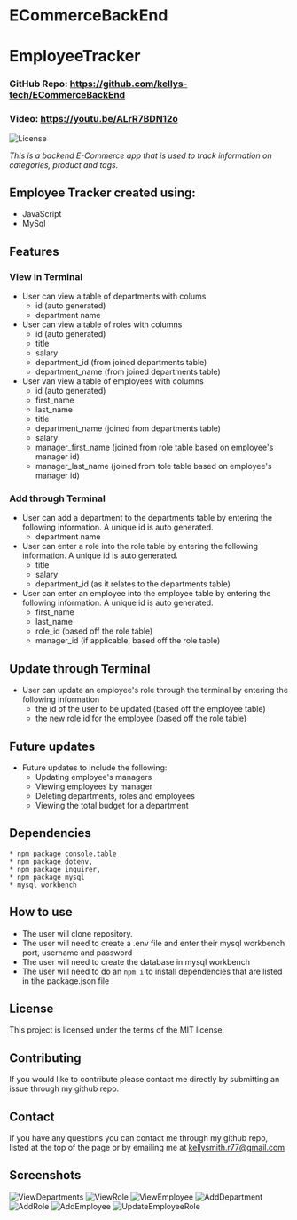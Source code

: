 # ECommerceBackEnd

# EmployeeTracker

### GitHub Repo: https://github.com/kellys-tech/ECommerceBackEnd
### Video: https://youtu.be/ALrR7BDN12o

![License](https://img.shields.io/badge/license-MIT-blue)

*This is a backend E-Commerce app that is used to track information on categories, product and tags.*

## Employee Tracker created using:
* JavaScript
* MySql

## Features
### View in Terminal
* User can view a table of departments with colums
    * id (auto generated)
    * department name
* User can view a table of roles with columns
    * id (auto generated)
    * title
    * salary
    * department_id (from joined departments table)
    * department_name (from joined departments table)
* User van view a table of employees with columns
    * id (auto generated)
    * first_name
    * last_name
    * title
    * department_name (joined from departments table)
    * salary
    * manager_first_name (joined from role table based on employee's manager id)
    * manager_last_name (joined from tole table based on employee's manager id)

### Add through Terminal
* User can add a department to the departments table by entering the following information. A unique id is auto generated.
    * department name
* User can enter a role into the role table by entering the following information. A unique id is auto generated.
    * title
    * salary
    * department_id (as it relates to the departments table)
* User can enter an employee into the employee table by entering the following information. A unique id is auto generated.
    * first_name
    * last_name
    * role_id (based off the role table)
    * manager_id (if applicable, based off the role table)

## Update through Terminal
* User can update an employee's role through the terminal by entering the following information
    * the id of the user to be updated (based off the employee table)
    * the new role id for the employee (based off the role table)

## Future updates
* Future updates to include the following:
    * Updating employee's managers
    * Viewing employees by manager
    * Deleting departments, roles and employees
    * Viewing the total budget for a department

## Dependencies
    * npm package console.table
    * npm package dotenv,
    * npm package inquirer,
    * npm package mysql
    * mysql workbench

## How to use
* The user will clone repository.
* The user will need to create a .env file and enter their mysql workbench port, username and password
* The user will need to create the database in mysql workbench
* The user will need to do an `npm i` to install dependencies that are listed in tihe package.json file

## License
This project is licensed under the terms of the MIT license.

## Contributing
If you would like to contribute please contact me directly by submitting an issue through my github repo.

## Contact
If you have any questions you can contact me through my github repo, listed at the top of the page or by emailing me at kellysmith.r77@gmail.com

## Screenshots
![ViewDepartments](/assets/ViewDepartments.png)
![ViewRole](/assets/ViewRole.png)
![ViewEmployee](/assets/ViewEmployee.png)
![AddDepartment](/assets/NewDepartment.png)
![AddRole](/assets/NewRole.png)
![AddEmployee](/assets/NewEmployee.png)
![UpdateEmployeeRole](/assets/UupdateEmployeeRole.png)